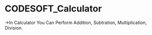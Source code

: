 # CODESOFT_Calculator

->In Calculator You Can Perform Addition, Subtration, Multiplication, Division.
